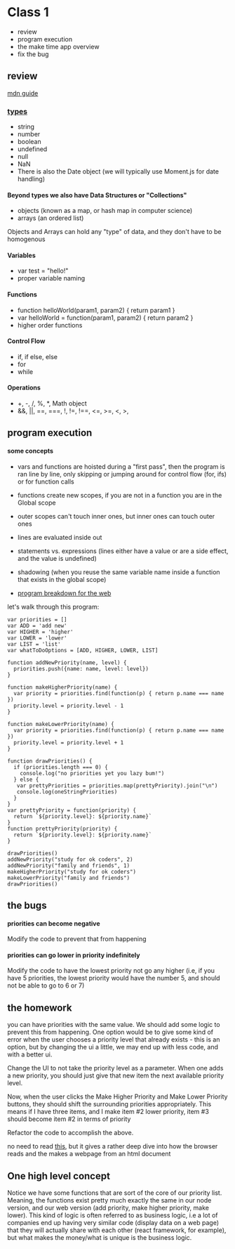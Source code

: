 # Class 1
* review
* program execution
* the make time app overview
* fix the bug

## review

[mdn guide](https://developer.mozilla.org/en-US/docs/Web/JavaScript/Guide/Introduction)

### [types](https://developer.mozilla.org/en-US/docs/Web/JavaScript/Data_structures)

* string
* number
* boolean
* undefined
* null
* NaN
* There is also the Date object (we will typically use Moment.js for date handling)

#### Beyond types we also have Data Structures or "Collections"

* objects (known as a map, or hash map in computer science)
* arrays (an ordered list)

Objects and Arrays can hold any "type" of data, and they don't have to be
homogenous 

#### Variables
* var test = "hello!"
* proper variable naming

#### Functions
* function helloWorld(param1, param2) { return param1 }
* var helloWorld = function(param1, param2) { return param2 }
* higher order functions

#### Control Flow
* if, if else, else
* for
* while

#### Operations
* +, -, /, %, \*, Math object
* &&, ||, ==, ===, !, !=, !==, <=, >=, <, >, 

## program execution

#### some concepts
* vars and functions are hoisted during a "first pass", then the program is ran
  line by line, only skipping or jumping around for control flow (for, ifs) or
  for function calls
* functions create new scopes, if you are not in a function you are in the Global scope
* outer scopes can't touch inner ones, but inner ones can touch outer ones
* lines are evaluated inside out
* statements vs. expressions (lines either have a value or are a side effect,
  and the value is undefined)
* shadowing (when you reuse the same variable name inside a function that exists
  in the global scope)

* [program breakdown for the web](http://www.pythontutor.com/javascript.html#mode=display)

let's walk through this program:
```
var priorities = []
var ADD = 'add new'
var HIGHER = 'higher'
var LOWER = 'lower'
var LIST = 'list'
var whatToDoOptions = [ADD, HIGHER, LOWER, LIST]

function addNewPriority(name, level) {
  priorities.push({name: name, level: level})
}

function makeHigherPriority(name) {
  var priority = priorities.find(function(p) { return p.name === name })
  priority.level = priority.level - 1
}

function makeLowerPriority(name) {
  var priority = priorities.find(function(p) { return p.name === name })
  priority.level = priority.level + 1
}

function drawPriorities() {
  if (priorities.length === 0) {
    console.log("no priorities yet you lazy bum!")
  } else {
   var prettyPriorities = priorities.map(prettyPriority).join("\n")
   console.log(oneStringPriorities)
  }
}
var prettyPriority = function(priority) {
  return `${priority.level}: ${priority.name}`
} 
function prettyPriority(priority) {
  return `${priority.level}: ${priority.name}`
}

drawPriorities()
addNewPriority("study for ok coders", 2)
addNewPriority("family and friends", 1)
makeHigherPriority("study for ok coders")
makeLowerPriority("family and friends")
drawPriorities()
```

## the bugs

#### priorities can become negative

Modify the code to prevent that from happening

#### priorities can go lower in priority indefinitely 

Modify the code to have the lowest priority not go any higher (i.e, if you have
5 priorities, the lowest priority would have the number 5, and should not be
able to go to 6 or 7)

## the homework
you can have priorities with the same value. We should add some logic to prevent
this from happening. One option would be to give some kind of error when the
user chooses a priority level that already exists - this is an option, but by
changing the ui a little, we may end up with less code, and with a better ui.

Change the UI to not take the priority level as a parameter. When one adds a new
priority, you should just give that new item the next available priority level.

Now, when the user clicks the Make Higher Priority and Make Lower Priority
buttons, they should shift the surrounding priorities appropriately. This means
if I have three items, and I make item #2 lower priority, item #3 should become
item #2 in terms of priority

Refactor the code to accomplish the above.

no need to read
  [this](https://www.html5rocks.com/en/tutorials/internals/howbrowserswork/),
  but it gives a rather deep dive into how the browser reads and the makes a
  webpage from an html document

## One high level concept

Notice we have some functions that are sort of the core of our priority list.
Meaning, the functions exist pretty much exactly the same in our node version,
and our web version (add priority, make higher priority, make lower). This kind
of logic is often referred to as business logic, i.e a lot of companies end up
having very similar code (display data on a web page) that they will actually
share with each other (react framework, for example), but what makes the
money/what is unique is the business logic.

